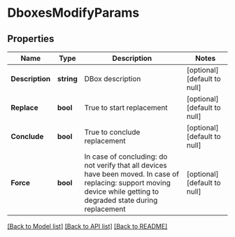 # DboxesModifyParams

## Properties
Name | Type | Description | Notes
------------ | ------------- | ------------- | -------------
**Description** | **string** | DBox description | [optional] [default to null]
**Replace** | **bool** | True to start replacement | [optional] [default to null]
**Conclude** | **bool** | True to conclude replacement | [optional] [default to null]
**Force** | **bool** | In case of concluding: do not verify that all devices have been moved. In case of replacing: support moving device while getting to degraded state during replacement | [optional] [default to null]

[[Back to Model list]](../README.md#documentation-for-models) [[Back to API list]](../README.md#documentation-for-api-endpoints) [[Back to README]](../README.md)


